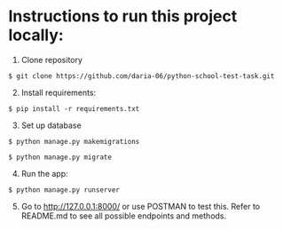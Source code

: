 # Instructions to run this project locally:

1. Clone repository

 `$ git clone https://github.com/daria-06/python-school-test-task.git`

2. Install requirements:

`$ pip install -r requirements.txt`

3. Set up database

`$ python manage.py makemigrations`

`$ python manage.py migrate`

4. Run the app:

`$ python manage.py runserver`

5. Go to http://127.0.0.1:8000/ or use POSTMAN to test this. Refer to README.md to see all possible endpoints and methods.
